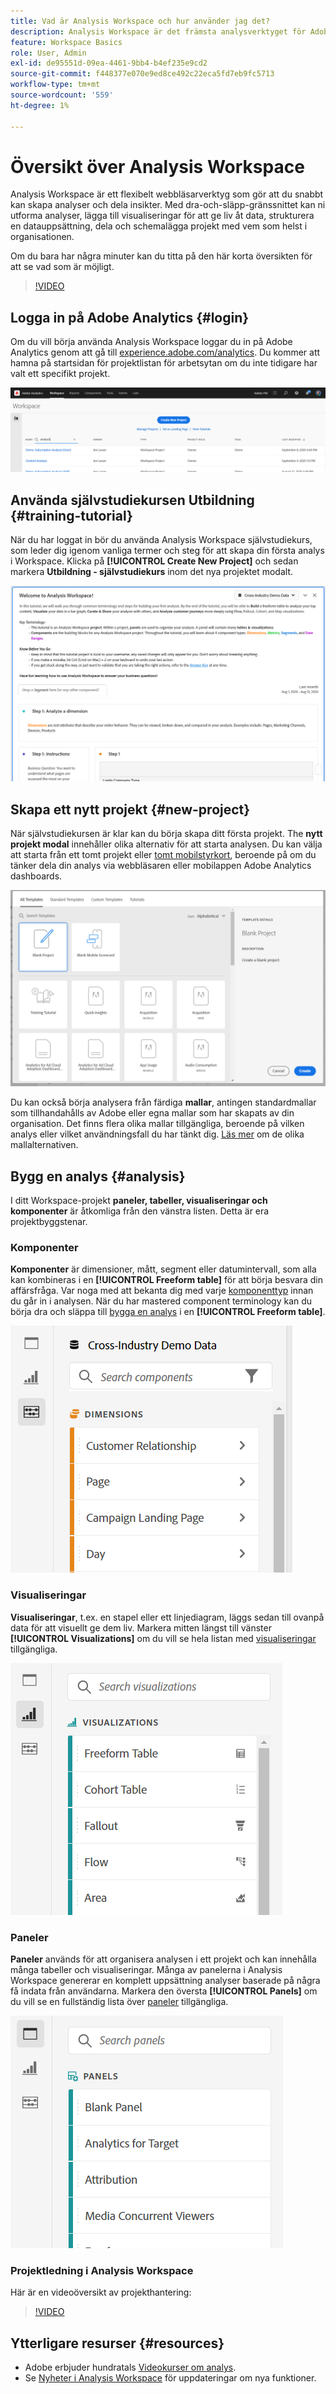 ```yaml
---
title: Vad är Analysis Workspace och hur använder jag det?
description: Analysis Workspace är det främsta analysverktyget för Adobe Analytics. Här kan ni använda paneler, tabeller, visualiseringar och andra komponenter för att ge liv åt data, strukturera en datauppsättning, dela och schemalägga projekt, bland annat.
feature: Workspace Basics
role: User, Admin
exl-id: de95551d-09ea-4461-9bb4-b4ef235e9cd2
source-git-commit: f448377e070e9ed8ce492c22eca5fd7eb9fc5713
workflow-type: tm+mt
source-wordcount: '559'
ht-degree: 1%

---
```


# Översikt över Analysis Workspace

Analysis Workspace är ett flexibelt webbläsarverktyg som gör att du snabbt kan skapa analyser och dela insikter. Med dra-och-släpp-gränssnittet kan ni utforma analyser, lägga till visualiseringar för att ge liv åt data, strukturera en datauppsättning, dela och schemalägga projekt med vem som helst i organisationen.

Om du bara har några minuter kan du titta på den här korta översikten för att se vad som är möjligt.

>[!VIDEO](https://video.tv.adobe.com/v/26266/?quality=12)

## Logga in på Adobe Analytics {#login}

Om du vill börja använda Analysis Workspace loggar du in på Adobe Analytics genom att gå till [experience.adobe.com/analytics](https://experience.adobe.com/analytics). Du kommer att hamna på startsidan för projektlistan för arbetsytan om du inte tidigare har valt ett specifikt projekt.

![](assets/login-analytics.png)

## Använda självstudiekursen Utbildning {#training-tutorial}

När du har loggat in bör du använda Analysis Workspace självstudiekurs, som leder dig igenom vanliga termer och steg för att skapa din första analys i Workspace. Klicka på **[!UICONTROL Create New Project]** och sedan markera **Utbildning - självstudiekurs** inom det nya projektet modalt.

![](assets/training-tutorial.png)

## Skapa ett nytt projekt {#new-project}

När självstudiekursen är klar kan du börja skapa ditt första projekt. The **nytt projekt modal** innehåller olika alternativ för att starta analysen. Du kan välja att starta från ett tomt projekt eller [tomt mobilstyrkort](https://experienceleague.adobe.com/docs/analytics/analyze/mobapp/curator.html), beroende på om du tänker dela din analys via webbläsaren eller mobilappen Adobe Analytics dashboards.

![](assets/create-new-project.png)

Du kan också börja analysera från färdiga **mallar**, antingen standardmallar som tillhandahålls av Adobe eller egna mallar som har skapats av din organisation. Det finns flera olika mallar tillgängliga, beroende på vilken analys eller vilket användningsfall du har tänkt dig. [Läs mer](https://experienceleague.adobe.com/docs/analytics/analyze/analysis-workspace/build-workspace-project/starter-projects.html) om de olika mallalternativen.

## Bygg en analys {#analysis}

I ditt Workspace-projekt **paneler, tabeller, visualiseringar och komponenter** är åtkomliga från den vänstra listen. Detta är era projektbyggstenar.

### Komponenter

**Komponenter** är dimensioner, mått, segment eller datumintervall, som alla kan kombineras i en **[!UICONTROL Freeform table]** för att börja besvara din affärsfråga. Var noga med att bekanta dig med varje [komponenttyp](/help/analyze/analysis-workspace/components/analysis-workspace-components.md) innan du går in i analysen. När du har mastered component terminology kan du börja dra och släppa till [bygga en analys](https://experienceleague.adobe.com/docs/analytics/analyze/analysis-workspace/build-workspace-project/t-freeform-project.html) i en **[!UICONTROL Freeform table]**.

![](assets/build-components.png)

### Visualiseringar

**Visualiseringar**, t.ex. en stapel eller ett linjediagram, läggs sedan till ovanpå data för att visuellt ge dem liv. Markera mitten längst till vänster **[!UICONTROL Visualizations]** om du vill se hela listan med [visualiseringar](https://experienceleague.adobe.com/docs/analytics/analyze/analysis-workspace/visualizations/freeform-analysis-visualizations.html) tillgängliga.

![](assets/build-visualizations.png)

### Paneler

**Paneler** används för att organisera analysen i ett projekt och kan innehålla många tabeller och visualiseringar. Många av panelerna i Analysis Workspace genererar en komplett uppsättning analyser baserade på några få indata från användarna. Markera den översta **[!UICONTROL Panels]** om du vill se en fullständig lista över [paneler](https://experienceleague.adobe.com/docs/analytics/analyze/analysis-workspace/panels/panels.html) tillgängliga.

![](assets/build-panels.png)

### Projektledning i Analysis Workspace

Här är en videoöversikt av projekthantering:

>[!VIDEO](https://video.tv.adobe.com/v/24035/?quality=12)

## Ytterligare resurser {#resources}

* Adobe erbjuder hundratals [Videokurser om analys](https://experienceleague.adobe.com/docs/analytics-learn/tutorials/overview.html).
* Se [Nyheter i Analysis Workspace](/help/analyze/analysis-workspace/new-features-in-analysis-workspace.md) för uppdateringar om nya funktioner.
